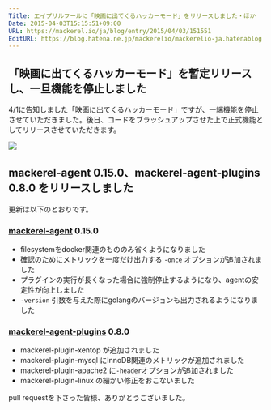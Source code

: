 ```yaml
---
Title: エイプリルフールに「映画に出てくるハッカーモード」をリリースしました・ほか
Date: 2015-04-03T15:15:51+09:00
URL: https://mackerel.io/ja/blog/entry/2015/04/03/151551
EditURL: https://blog.hatena.ne.jp/mackerelio/mackerelio-ja.hatenablog.mackerel.io/atom/entry/8454420450090274130
---
```


## 「映画に出てくるハッカーモード」を暫定リリースし、一旦機能を停止しました

4/1に告知しました「映画に出てくるハッカーモード」ですが、一端機能を停止させていただきました。後日、コードをブラッシュアップさせた上で正式機能としてリリースさせていただきます。

![](https://cdn-ak.f.st-hatena.com/images/fotolife/m/mackerelio/20150804/20150804164435.png)

## mackerel-agent 0.15.0、mackerel-agent-plugins 0.8.0 をリリースしました

更新は以下のとおりです。

### [mackerel-agent](https://github.com/mackerelio/mackerel-agent) 0.15.0

- filesystemをdocker関連のもののみ省くようになりました
- 確認のためにメトリックを一度だけ出力する `-once` オプションが追加されました
- プラグインの実行が長くなった場合に強制停止するようになり、agentの安定性が向上しました
- `-version` 引数を与えた際にgolangのバージョンも出力されるようになりました

### [mackerel-agent-plugins](https://github.com/mackerelio/mackerel-agent-plugins) 0.8.0

- mackerel-plugin-xentop が追加されました
- mackerel-plugin-mysql にInnoDB関連のメトリックが追加されました
- mackerel-plugin-apache2 に`-header`オプションが追加されました
- mackerel-plugin-linux の細かい修正をおこないました

pull requestを下さった皆様、ありがとうございました。
